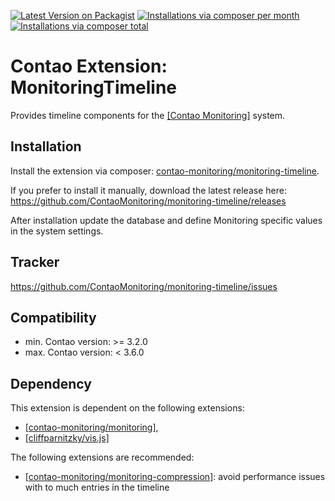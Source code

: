 [![Latest Version on Packagist](http://img.shields.io/packagist/v/contao-monitoring/monitoring-timeline.svg?style=flat)](https://packagist.org/packages/contao-monitoring/monitoring-timeline)
[![Installations via composer per month](http://img.shields.io/packagist/dm/contao-monitoring/monitoring-timeline.svg?style=flat)](https://packagist.org/packages/contao-monitoring/monitoring-timeline)
[![Installations via composer total](http://img.shields.io/packagist/dt/contao-monitoring/monitoring-timeline.svg?style=flat)](https://packagist.org/packages/contao-monitoring/monitoring-timeline)

Contao Extension: MonitoringTimeline
====================================

Provides timeline components for the [[Contao Monitoring]](https://github.com/ContaoMonitoring/monitoring) system.


Installation
------------

Install the extension via composer: [contao-monitoring/monitoring-timeline](https://packagist.org/packages/contao-monitoring/monitoring-timeline).

If you prefer to install it manually, download the latest release here: https://github.com/ContaoMonitoring/monitoring-timeline/releases

After installation update the database and define Monitoring specific values in the system settings.


Tracker
-------

https://github.com/ContaoMonitoring/monitoring-timeline/issues


Compatibility
-------------

- min. Contao version: >= 3.2.0
- max. Contao version: <  3.6.0


Dependency
----------

This extension is dependent on the following extensions:

- [[contao-monitoring/monitoring]](https://packagist.org/packages/contao-monitoring/monitoring),
- [[cliffparnitzky/vis.js]](https://packagist.org/packages/cliffparnitzky/vis.js)

The following extensions are recommended:

- [[contao-monitoring/monitoring-compression]](https://packagist.org/packages/contao-monitoring/monitoring-compression): avoid performance issues with to much entries in the timeline